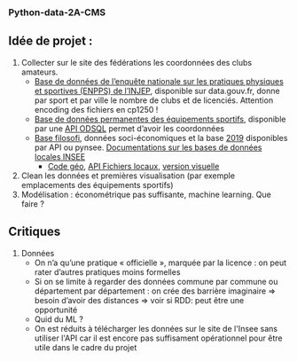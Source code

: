### Python-data-2A-CMS
## Idée de projet :
1. Collecter sur le site des fédérations les coordonnées des clubs amateurs.
    - [Base de données de l’enquête nationale sur les pratiques physiques et sportives (ENPPS) de l’INJEP](https://www.data.gouv.fr/fr/datasets/donnees-geocodees-issues-du-recensement-des-licences-et-clubs-aupres-des-federations-sportives-agreees-par-le-ministere-charge-des-sports/), disponible sur data.gouv.fr, donne par sport et par ville le nombre de clubs et de licenciés. Attention encoding des fichiers en cp1250 !
    - [Base de données permanentes des équipements sportifs](https://equipements.sports.gouv.fr/api/v2/console), disponible par une [API ODSQL](https://help.opendatasoft.com/apis/ods-explore-v2/#section/Opendatasoft-Query-Language-(ODSQL)/Language-elements) permet d’avoir les coordonnées
    - [Base filosofi](https://www.insee.fr/fr/metadonnees/source/serie/s1172), données soci-économiques et la base [2019](https://www.insee.fr/fr/statistiques/6036907) disponibles par API ou pynsee. [Documentations sur les bases de données locales INSEE](https://api.insee.fr/catalogue/site/themes/wso2/subthemes/insee/pages/item-info.jag?name=DonneesLocales&version=V0.1&provider=insee#!/default/getDonnees)
        - [Code géo](https://www.insee.fr/fr/information/3720946), [API Fichiers locaux](https://api.insee.fr/catalogue/site/themes/wso2/subthemes/insee/pages/item-info.jag?name=DonneesLocales&version=V0.1&provider=insee#!/default/getDonnees), [version visuelle](https://www.insee.fr/fr/statistiques/6037462?geo=DEP-75)
2. Clean les données et premières visualisation (par exemple emplacements des 
équipements sportifs)
3. Modélisation : économétrique pas suffisante, machine learning. Que faire ?
    
## Critiques
1. Données
    - On n’a qu’une pratique « officielle », marquée par la licence : on peut rater d’autres pratiques moins formelles  
    - Si on se limite à regarder des données commune par commune ou département par département : on crée des barrière imaginaire => besoin d’avoir des distances => voir si RDD: peut être une opportunité
    - Quid du ML ? 
    - On est réduits à télécharger les données sur le site de l'Insee sans utiliser l'API car il est encore pas suffisament opérationnel pour être utile dans le cadre du projet  
